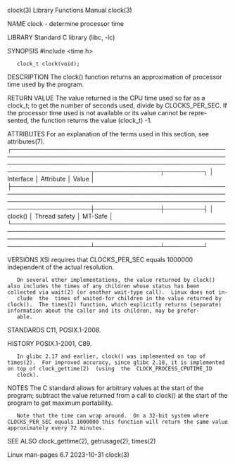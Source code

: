 clock(3)                                                                                  Library Functions Manual                                                                                 clock(3)

NAME
       clock - determine processor time

LIBRARY
       Standard C library (libc, -lc)

SYNOPSIS
       #include <time.h>

       clock_t clock(void);

DESCRIPTION
       The clock() function returns an approximation of processor time used by the program.

RETURN VALUE
       The value returned is the CPU time used so far as a clock_t; to get the number of seconds used, divide by CLOCKS_PER_SEC.  If the processor time used is not available or its value cannot be repre‐
       sented, the function returns the value (clock_t) -1.

ATTRIBUTES
       For an explanation of the terms used in this section, see attributes(7).
       ┌────────────────────────────────────────────────────────────────────────────────────────────────────────────────────────────────────────────────────────────────────────┬───────────────┬─────────┐
       │ Interface                                                                                                                                                              │ Attribute     │ Value   │
       ├────────────────────────────────────────────────────────────────────────────────────────────────────────────────────────────────────────────────────────────────────────┼───────────────┼─────────┤
       │ clock()                                                                                                                                                                │ Thread safety │ MT-Safe │
       └────────────────────────────────────────────────────────────────────────────────────────────────────────────────────────────────────────────────────────────────────────┴───────────────┴─────────┘

VERSIONS
       XSI requires that CLOCKS_PER_SEC equals 1000000 independent of the actual resolution.

       On several other implementations, the value returned by clock() also includes the times of any children whose status has been collected via wait(2) (or another wait-type call).  Linux does not in‐
       clude  the  times of waited-for children in the value returned by clock().  The times(2) function, which explicitly returns (separate) information about the caller and its children, may be prefer‐
       able.

STANDARDS
       C11, POSIX.1-2008.

HISTORY
       POSIX.1-2001, C89.

       In glibc 2.17 and earlier, clock() was implemented on top of times(2).  For improved accuracy, since glibc 2.18, it is implemented on top of clock_gettime(2)  (using  the  CLOCK_PROCESS_CPUTIME_ID
       clock).

NOTES
       The C standard allows for arbitrary values at the start of the program; subtract the value returned from a call to clock() at the start of the program to get maximum portability.

       Note that the time can wrap around.  On a 32-bit system where CLOCKS_PER_SEC equals 1000000 this function will return the same value approximately every 72 minutes.

SEE ALSO
       clock_gettime(2), getrusage(2), times(2)

Linux man-pages 6.7                                                                              2023-10-31                                                                                        clock(3)
